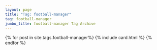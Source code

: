 ```yaml
---
layout: page
title: "Tag: football-manager"
tag: football-manager
jumbo_title: football-manager Tag Archive
---
```

<div class="row">
{% for post in site.tags.football-manager%}
{% include card.html %}
{% endfor %}
</div>